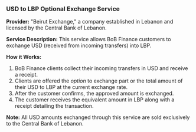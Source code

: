 ### USD to LBP Optional Exchange Service

**Provider:** "Beirut Exchange," a company established in Lebanon and licensed by the Central Bank of Lebanon.

**Service Description:**
This service allows BoB Finance customers to exchange USD (received from incoming transfers) into LBP.

**How it Works:**
1.  BoB Finance clients collect their incoming transfers in USD and receive a receipt.
2.  Clients are offered the *option* to exchange part or the total amount of their USD to LBP at the current exchange rate.
3.  After the customer confirms, the approved amount is exchanged.
4.  The customer receives the equivalent amount in LBP along with a receipt detailing the transaction.

**Note:** All USD amounts exchanged through this service are sold exclusively to the Central Bank of Lebanon.